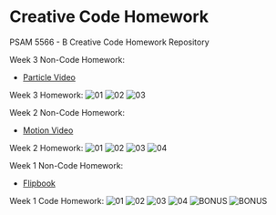 Creative Code Homework
=======================

PSAM 5566 - B Creative Code Homework Repository


Week 3 Non-Code Homework:
* [Particle Video](http://youtu.be/cjP5hBaatNY)

Week 3 Homework:
![01](http://a.parsons.edu/~compagnb/sims2014/Wk3_HW_Fireworks.png)
![02](http://a.parsons.edu/~compagnb/sims2014/Wk2_Wk3_HW_Sinusidal.png)
![03](http://a.parsons.edu/~compagnb/sims2014/Wk2_Wk3_HW_NotBallParticles.png)

Week 2 Non-Code Homework:
* [Motion Video](http://a.parsons.edu/~compagnb/sims2014/Wk2_1.gif) 

Week 2 Homework:
![01](http://a.parsons.edu/~compagnb/sims2014/Wk2_SquareTailTrails.png)
![02](http://a.parsons.edu/~compagnb/sims2014/Wk2_SinCosNatural.png)
![03](http://a.parsons.edu/~compagnb/sims2014/Wk2_Atan2Xeno.png)
![04](http://a.parsons.edu/~compagnb/sims2014/Wk2_redo_1.png)


Week 1 Non-Code Homework:
* [Flipbook](http://youtu.be/PrvINi-tjDk) 

Week 1 Code Homework:
![01](http://a.parsons.edu/~compagnb/sims2014/Wk1_HwA_RectInterpolate.png)
![02](http://a.parsons.edu/~compagnb/sims2014/Wk1_HwB_ClickChangePt.png)
![03](http://a.parsons.edu/~compagnb/sims2014/Wk1_HwC_ShaperControls.png)
![04](http://a.parsons.edu/~compagnb/sims2014/Wk1_HwD_MulipleXeno.png)
![BONUS](http://a.parsons.edu/~compagnb/sims2014/Wk1_HwBonus_MultipleXenoTrail.png)
![BONUS](http://a.parsons.edu/~compagnb/sims2014/Wk1_HwBonus_MultipleXenoTrail2.png)

